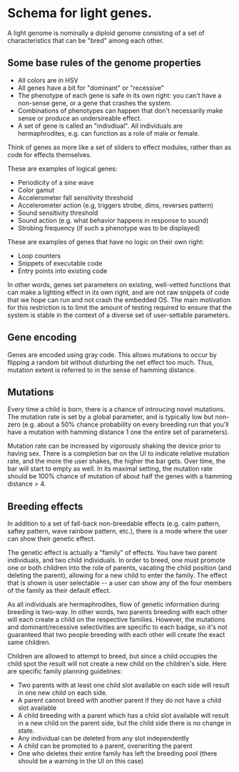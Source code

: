 Schema for light genes.
=======================

A light genome is nominally a diploid genome consisting of a set of characteristics that can be
"bred" among each other.

Some base rules of the genome properties
----------------------------------------

* All colors are in HSV
* All genes have a bit for "dominant" or "recessive"
* The phenotype of each gene is safe in its own right: you can't have a non-sense gene,
or a gene that crashes the system.
* Combinations of phenotypes can happen that don't necessarily make sense or produce an
undersireable effect.
* A set of gene is called an "indivdiual". All individuals are hermaphrodites, e.g.
can function as a role of male or female.

Think of genes as more like a set of sliders to effect modules, rather than as code
for effects themselves.

These are examples of logical genes:
* Periodicity of a sine wave
* Color gamut
* Accelerometer fall sensitivity threshold
* Accelerometer action (e.g, triggers strobe, dims, reverses pattern)
* Sound sensitivity threshold
* Sound action (e.g. what behavior happens in response to sound)
* Strobing frequency (if such a phenotype was to be displayed)

These are examples of genes that have no logic on their own right:
- Loop counters
- Snippets of executable code
- Entry points into existing code

In other words, genes set parameters on existing, well-vetted functions that can make a lighting
effect in its own right, and are not raw snippets of code that we hope can run and not crash
the embedded OS. The main motivation for this restriction is to limit the amount of testing required
to ensure that the system is stable in the context of a diverse set of user-settable parameters.

Gene encoding
-------------
Genes are encoded using gray code. This allows mutations to occur by flipping a random
bit without disturbing the net effect too much. Thus, mutation extent is referred to
in the sense of hamming distance.

Mutations
---------
Every time a child is born, there is a chance of introucing novel mutations. The mutation
rate is set by a global parameter, and is typically low but non-zero (e.g. about a 50% chance
probability on every breeding run that you'll have a mutation with hamming distance 1 one
the entire set of parameters).

Mutation rate can be increased by vigorously shaking the device prior to having sex. There
is a completion bar on the UI to indicate relative mutation rate, and the more the user
shakes, the higher the bar gets. Over time, the bar will start to empty as well. In its
maximal setting, the mutation rate should be 100% chance of mutation of about half the genes
with a hamming distance > 4.

Breeding effects
----------------

In addition to a set of fall-back non-breedable effects (e.g. calm pattern, saftey pattern,
wave rainbow pattern, etc.), there is a mode where the user can show their genetic effect.

The genetic effect is actually a "family" of effects. You have two parent individuals, and
two child individuals. In order to breed, one must promote one or both children into the role
of parents, vacating the child position (and deleting the parent), allowing for a new
child to enter the family. The effect that is shown is user selectable -- a user can show
any of the four members of the family as their default effect.

As all individuals are hermaphrodites, flow of genetic information during breeding is
two-way. In other words, two parents breeding with each other will each create a child
on the respective families. However, the mutations and dominant/recessive selectivities
are specific to each badge, so it's not guaranteed that two people breeding with each
other will create the exact same children.

Children are allowed to attempt to breed, but since a child occupies the child spot the
result will not create a new child on the children's side. Here are specific family
planning guidelines:

* Two parents with at least one child slot available on each side will result in one
new child on each side.
* A parent cannot breed with another parent if they do not have a child slot available
* A child breeding with a parent which has a child slot available will result in a new
child on the parent side, but the child side there is no change in state.
* Any individual can be deleted from any slot independently
* A child can be promoted to a parent, overwriting the parent
* One who deletes their entire family has left the breeding pool (there should be
a warning in the UI on this case)

